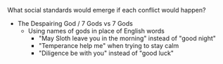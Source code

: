 What social standards would emerge if each conflict would happen?
- The Despairing God / 7 Gods vs 7 Gods
	- Using names of gods in place of English words
		- "May Sloth leave you in the morning" instead of "good night"
		- "Temperance help me" when trying to stay calm
		- "Diligence be with you" instead of "good luck"